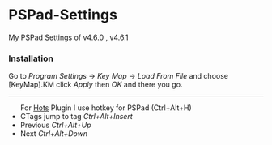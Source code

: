# PSPad-Settings
My PSPad Settings of v4.6.0 , v4.6.1

### Installation
Go to _Program Settings_ -> _Key Map_ -> _Load From File_ and choose [KeyMap].KM click _Apply_ then _OK_ and there you go.
<br />
<hr />
<ul>For <a href="http://hots.sourceforge.net/help_install.html" target="_blank">Hots</a> Plugin I use hotkey for PSPad (Ctrl+Alt+H)
  <li>CTags jump to tag <em>Ctrl+Alt+Insert</em></li>
  <li>Previous <em>Ctrl+Alt+Up</em></li>
  <li>Next <em>Ctrl+Alt+Down</em></li>
</ul>




